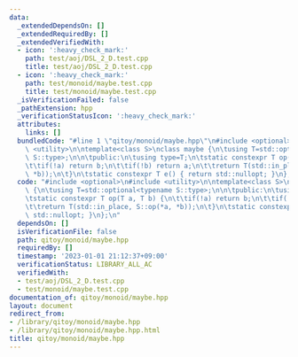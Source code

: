 ```yaml
---
data:
  _extendedDependsOn: []
  _extendedRequiredBy: []
  _extendedVerifiedWith:
  - icon: ':heavy_check_mark:'
    path: test/aoj/DSL_2_D.test.cpp
    title: test/aoj/DSL_2_D.test.cpp
  - icon: ':heavy_check_mark:'
    path: test/monoid/maybe.test.cpp
    title: test/monoid/maybe.test.cpp
  _isVerificationFailed: false
  _pathExtension: hpp
  _verificationStatusIcon: ':heavy_check_mark:'
  attributes:
    links: []
  bundledCode: "#line 1 \"qitoy/monoid/maybe.hpp\"\n#include <optional>\n#include\
    \ <utility>\n\ntemplate<class S>\nclass maybe {\n\tusing T=std::optional<typename\
    \ S::type>;\n\n\tpublic:\n\tusing type=T;\n\tstatic constexpr T op(T a, T b) {\n\
    \t\tif(!a) return b;\n\t\tif(!b) return a;\n\t\treturn T(std::in_place, S::op(*a,\
    \ *b));\n\t}\n\tstatic constexpr T e() { return std::nullopt; }\n};\n"
  code: "#include <optional>\n#include <utility>\n\ntemplate<class S>\nclass maybe\
    \ {\n\tusing T=std::optional<typename S::type>;\n\n\tpublic:\n\tusing type=T;\n\
    \tstatic constexpr T op(T a, T b) {\n\t\tif(!a) return b;\n\t\tif(!b) return a;\n\
    \t\treturn T(std::in_place, S::op(*a, *b));\n\t}\n\tstatic constexpr T e() { return\
    \ std::nullopt; }\n};\n"
  dependsOn: []
  isVerificationFile: false
  path: qitoy/monoid/maybe.hpp
  requiredBy: []
  timestamp: '2023-01-01 21:12:37+09:00'
  verificationStatus: LIBRARY_ALL_AC
  verifiedWith:
  - test/aoj/DSL_2_D.test.cpp
  - test/monoid/maybe.test.cpp
documentation_of: qitoy/monoid/maybe.hpp
layout: document
redirect_from:
- /library/qitoy/monoid/maybe.hpp
- /library/qitoy/monoid/maybe.hpp.html
title: qitoy/monoid/maybe.hpp
---
```

